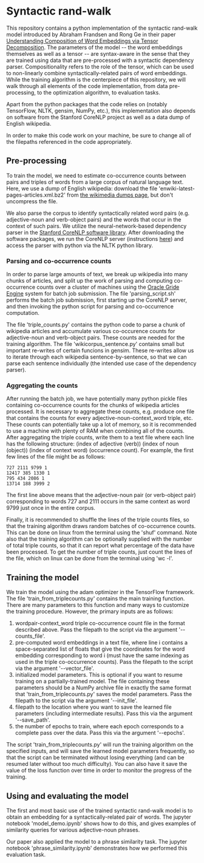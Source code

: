 # Syntactic rand-walk
This repository contains a python implementation of the syntactic rand-walk model introduced by Abraham Frandsen and Rong Ge in their paper [Understanding Composition of Word Embeddings via Tensor Decomposition](https://openreview.net/pdf?id=H1eqjiCctX). The parameters of the model -- the word embeddings themselves as well as a tensor -- are syntax-aware in the sense that they are trained using data that are pre-processed with a syntactic dependency parser. Compositionality refers to the role of the tensor, which can be used to non-linearly combine syntactically-related pairs of word embeddings.  While the training algorithm is the centerpiece of this repository, we will walk through all elements of the code implementation, from data pre-processing, to the optimization algorithm, to evaluation tasks.

Apart from the python packages that the code relies on (notably TensorFlow, NLTK, gensim, NumPy, etc.), this implementation also depends on software from the Stanford CoreNLP project as well as a data dump of English wikipedia.

In order to make this code work on your machine, be sure to change all of the filepaths referenced in the code appropriately.

## Pre-processing
To train the model, we need to estimate co-occurrence counts between pairs and triples of words from a large corpus of natural language text. Here, we use a dump of English wikipedia: download the file 'enwiki-latest-pages-articles.xml.bz2' from [the wikimedia dumps page](https://dumps.wikimedia.org/enwiki/latest/), but don't uncompress the file. 

We also parse the corpus to identify syntactically related word pairs (e.g. adjective-noun and verb-object pairs) and the words that occur in the context of such pairs. We utilize the neural-network-based dependency parser in the [Stanford CoreNLP software library](https://stanfordnlp.github.io/CoreNLP/). After downloading the software packages, we run the CoreNLP server (instructions [here](https://stanfordnlp.github.io/CoreNLP/corenlp-server.html)) and access the parser with python via the NLTK python library. 


### Parsing and co-occurrence counts
In order to parse large amounts of text, we break up wikipedia into many chunks of articles, and split up the work of parsing and computing co-occurrence counts over a cluster of machines using the [Oracle Gride Engine](https://en.wikipedia.org/wiki/Oracle_Grid_Engine) system for batch job submission. The file 'parsing_script.sh' performs the batch job submission, first starting up the CoreNLP server, and then invoking the python script for parsing and co-occurrence computation. 

The file 'triple_counts.py' contains the python code to parse a chunk of wikipedia articles and accumulate various co-occurence counts for adjective-noun and verb-object pairs. These counts are needed for the training algorithm. The file 'wikicorpus_sentence.py' contains small but important re-writes of certain funcions in gensim. These re-writes allow us to iterate through each wikipedia sentence-by-sentence, so that we can parse each sentence individually (the intended use case of the dependency parser). 

### Aggregating the counts
After running the batch job, we have potentially many python pickle files containing co-occurrence counts for the chunks of wikipedia articles processed. It is necessary to aggregate these counts, e.g. produce one file that contains the counts for every adjective-noun-context_word triple, etc. These counts can potentially take up a lot of memory, so it is recommended to use a machine with plenty of RAM when combining all of the counts. After aggregating the triple counts, write them to a text file where each line has the following structure:
(index of adjective (verb)) (index of noun (object)) (index of context word) (occurrence count). For example, the first few lines of the file might be as follows:
```
727 2111 9799 1
12417 385 1330 1
795 434 2086 1
13714 188 3999 2
```
The first line above means that the adjective-noun pair (or verb-object pair) corresponding to words 727 and 2111 occurs in the same context as word 9799 just once in the entire corpus. 

Finally, it is recommended to shuffle the lines of the triple counts files, so that the training algorithm draws random batches of co-occurrence counts. This can be done on linux from the terminal using the 'shuf' command. Note also that the training algorithm can be optionally supplied with the number of total triple counts, so that it can report what percentage of the data have been processed. To get the number of triple counts, just count the lines of the file, which on linux can be done from the terminal using 'wc -l'. 


## Training the model
We train the model using the adam optimizer in the TensorFlow framework. The file 'train_from_triplecounts.py' contains the main training function. There are many parameters to this function and many ways to customize the training procedure. However, the primary inputs are as follows:
1. wordpair-context_word triple co-occurrence count file in the format described above. Pass the filepath to the script via the argument '--counts_file'.
2. pre-computed word embeddings in a text file, where line i contains a space-separated list of floats that give the coordinates for the word embedding corresponding to word i (must have the same indexing as used in the triple co-occurrence counts). Pass the filepath to the script via the argument '--vector_file'.
3. initialized model parameters. This is optional if you want to resume training on a partially-trained model. The file containing these parameters should be a NumPy archive file in exactly the same format that 'train_from_triplecounts.py' saves the model parameters. Pass the filepath to the script via the argument '--init_file'. 
4. filepath to the location where you want to save the learned file parameters (including intermediate results). Pass this via the argument '--save_path'. 
5. the number of epochs to train, where each epoch corresponds to a complete pass over the data. Pass this via the argument '--epochs'.

The script 'train_from_triplecounts.py' will run the training algorithm on the specified inputs, and will save the learned model parameters frequently, so that the script can be terminated without losing everything (and can be resumed later without too much difficulty). You can also have it save the value of the loss function over time in order to monitor the progress of the training.

## Using and evaluating the model
The first and most basic use of the trained syntactic rand-walk model is to obtain an embedding for a syntactically-related pair of words. The jupyter notebook 'model_demo.ipynb' shows how to do this, and gives examples of similarity queries for various adjective-noun phrases.

Our paper also applied the model to a phrase similarity task. The jupyter notebook 'phrase_similarity.ipynb' demonstrates how we performed this evaluation task. 
